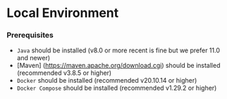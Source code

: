 # Local Environment

### Prerequisites
- `Java` should be installed (v8.0 or more recent is fine but we prefer 11.0 and newer)
- [Maven] (https://maven.apache.org/download.cgi) should be installed (recommended v3.8.5 or higher)
- `Docker` should be installed (recommended v20.10.14 or higher)
- `Docker Compose` should be installed (recommended v1.29.2 or higher)
